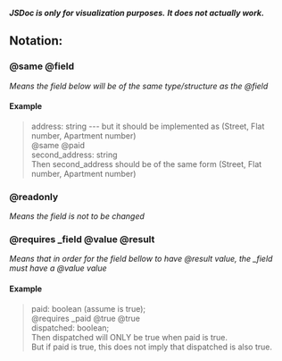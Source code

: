 **_JSDoc is only for visualization purposes._**
**_It does not actually work._**

## Notation:

### @same @field

_Means the field below will be of the same type/structure as the @field_

#### Example

> address: string --- but it should be implemented as (Street, Flat number, Apartment number)<br>
> @same @paid<br>
> second_address: string<br>
> Then second_address should be of the same form (Street, Flat number, Apartment number)

### @readonly

_Means the field is not to be changed_

### @requires \_field @value @result

_Means that in order for the field bellow to have @result value, the \_field must have a @value value_

#### Example

> paid: boolean (assume is true);<br>
> @requires _paid @true @true<br>
> dispatched: boolean;<br>
> Then dispatched will ONLY be true when paid is true.<br>
> But if paid is true, this does not imply that dispatched is also true.

